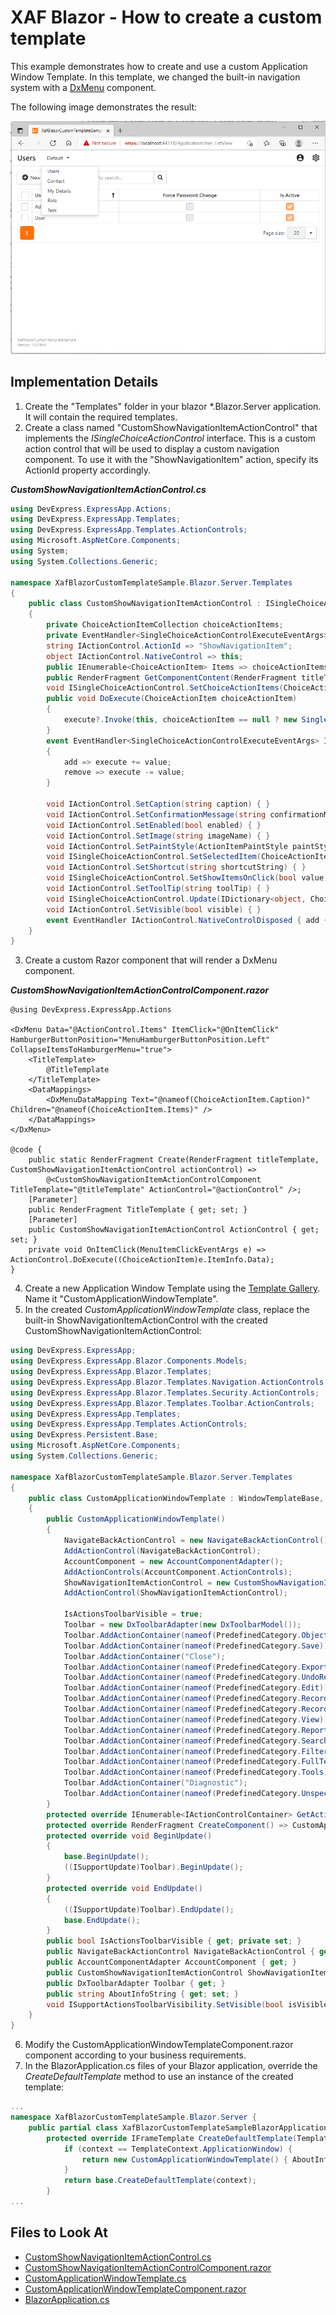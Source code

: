 # XAF Blazor - How to create a custom template

This example demonstrates how to create and use a custom Application Window Template. In this template, we changed the built-in navigation system with a [DxMenu](https://docs.devexpress.com/Blazor/DevExpress.Blazor.DxMenu) component.

The following image demonstrates the result:

![Custom Window Template](./media/template.png)

## Implementation Details

1. Create the "Templates" folder in your blazor \*.Blazor.Server application. It will contain the required templates.
2. Create a class named "CustomShowNavigationItemActionControl" that implements the *ISingleChoiceActionControl* interface. This is a custom action control that will be used to display a custom navigation component. To use it with the "ShowNavigationItem" action, specify its ActionId property accordingly.

***CustomShowNavigationItemActionControl.cs***

```cs
using DevExpress.ExpressApp.Actions;
using DevExpress.ExpressApp.Templates;
using DevExpress.ExpressApp.Templates.ActionControls;
using Microsoft.AspNetCore.Components;
using System;
using System.Collections.Generic;

namespace XafBlazorCustomTemplateSample.Blazor.Server.Templates
{
    public class CustomShowNavigationItemActionControl : ISingleChoiceActionControl
    {
        private ChoiceActionItemCollection choiceActionItems;
        private EventHandler<SingleChoiceActionControlExecuteEventArgs> execute;
        string IActionControl.ActionId => "ShowNavigationItem";
        object IActionControl.NativeControl => this;
        public IEnumerable<ChoiceActionItem> Items => choiceActionItems;
        public RenderFragment GetComponentContent(RenderFragment titleTemplate) => CustomShowNavigationItemActionControlComponent.Create(titleTemplate, this);
        void ISingleChoiceActionControl.SetChoiceActionItems(ChoiceActionItemCollection choiceActionItems) => this.choiceActionItems = choiceActionItems;
        public void DoExecute(ChoiceActionItem choiceActionItem)
        {
            execute?.Invoke(this, choiceActionItem == null ? new SingleChoiceActionControlExecuteEventArgs() : new SingleChoiceActionControlExecuteEventArgs(choiceActionItem));
        }
        event EventHandler<SingleChoiceActionControlExecuteEventArgs> ISingleChoiceActionControl.Execute
        {
            add => execute += value;
            remove => execute -= value;
        }

        void IActionControl.SetCaption(string caption) { }
        void IActionControl.SetConfirmationMessage(string confirmationMessage) { }
        void IActionControl.SetEnabled(bool enabled) { }
        void IActionControl.SetImage(string imageName) { }
        void IActionControl.SetPaintStyle(ActionItemPaintStyle paintStyle) { }
        void ISingleChoiceActionControl.SetSelectedItem(ChoiceActionItem selectedItem) { }
        void IActionControl.SetShortcut(string shortcutString) { }
        void ISingleChoiceActionControl.SetShowItemsOnClick(bool value) { }
        void IActionControl.SetToolTip(string toolTip) { }
        void ISingleChoiceActionControl.Update(IDictionary<object, ChoiceActionItemChangesType> itemsChangedInfo) { }
        void IActionControl.SetVisible(bool visible) { }
        event EventHandler IActionControl.NativeControlDisposed { add { } remove { } }
    }
}
```

3. Create a custom Razor component that will render a DxMenu component.

***CustomShowNavigationItemActionControlComponent.razor***

```razor
@using DevExpress.ExpressApp.Actions

<DxMenu Data="@ActionControl.Items" ItemClick="@OnItemClick" HamburgerButtonPosition="MenuHamburgerButtonPosition.Left" CollapseItemsToHamburgerMenu="true">
    <TitleTemplate>
        @TitleTemplate
    </TitleTemplate>
    <DataMappings>
        <DxMenuDataMapping Text="@nameof(ChoiceActionItem.Caption)" Children="@nameof(ChoiceActionItem.Items)" />
    </DataMappings>
</DxMenu>

@code {
    public static RenderFragment Create(RenderFragment titleTemplate, CustomShowNavigationItemActionControl actionControl) =>
        @<CustomShowNavigationItemActionControlComponent TitleTemplate="@titleTemplate" ActionControl="@actionControl" />;
    [Parameter]
    public RenderFragment TitleTemplate { get; set; }
    [Parameter]
    public CustomShowNavigationItemActionControl ActionControl { get; set; }
    private void OnItemClick(MenuItemClickEventArgs e) => ActionControl.DoExecute((ChoiceActionItem)e.ItemInfo.Data);
}
```

4. Create a new Application Window Template using the [Template Gallery](https://docs.devexpress.com/eXpressAppFramework/113455/installation-upgrade-version-history/visual-studio-integration/template-gallery). Name it "CustomApplicationWindowTemplate".
5. In the created *CustomApplicationWindowTemplate* class, replace the built-in ShowNavigationItemActionControl with the created CustomShowNavigationItemActionControl:

```cs
using DevExpress.ExpressApp;
using DevExpress.ExpressApp.Blazor.Components.Models;
using DevExpress.ExpressApp.Blazor.Templates;
using DevExpress.ExpressApp.Blazor.Templates.Navigation.ActionControls;
using DevExpress.ExpressApp.Blazor.Templates.Security.ActionControls;
using DevExpress.ExpressApp.Blazor.Templates.Toolbar.ActionControls;
using DevExpress.ExpressApp.Templates;
using DevExpress.ExpressApp.Templates.ActionControls;
using DevExpress.Persistent.Base;
using Microsoft.AspNetCore.Components;
using System.Collections.Generic;

namespace XafBlazorCustomTemplateSample.Blazor.Server.Templates
{
    public class CustomApplicationWindowTemplate : WindowTemplateBase, ISupportActionsToolbarVisibility, ISelectionDependencyToolbar
    {
        public CustomApplicationWindowTemplate()
        {
            NavigateBackActionControl = new NavigateBackActionControl();
            AddActionControl(NavigateBackActionControl);
            AccountComponent = new AccountComponentAdapter();
            AddActionControls(AccountComponent.ActionControls);
            ShowNavigationItemActionControl = new CustomShowNavigationItemActionControl();
            AddActionControl(ShowNavigationItemActionControl);

            IsActionsToolbarVisible = true;
            Toolbar = new DxToolbarAdapter(new DxToolbarModel());
            Toolbar.AddActionContainer(nameof(PredefinedCategory.ObjectsCreation));
            Toolbar.AddActionContainer(nameof(PredefinedCategory.Save));
            Toolbar.AddActionContainer("Close");
            Toolbar.AddActionContainer(nameof(PredefinedCategory.Export));
            Toolbar.AddActionContainer(nameof(PredefinedCategory.UndoRedo));
            Toolbar.AddActionContainer(nameof(PredefinedCategory.Edit));
            Toolbar.AddActionContainer(nameof(PredefinedCategory.RecordEdit));
            Toolbar.AddActionContainer(nameof(PredefinedCategory.RecordsNavigation));
            Toolbar.AddActionContainer(nameof(PredefinedCategory.View));
            Toolbar.AddActionContainer(nameof(PredefinedCategory.Reports));
            Toolbar.AddActionContainer(nameof(PredefinedCategory.Search));
            Toolbar.AddActionContainer(nameof(PredefinedCategory.Filters));
            Toolbar.AddActionContainer(nameof(PredefinedCategory.FullTextSearch));
            Toolbar.AddActionContainer(nameof(PredefinedCategory.Tools));
            Toolbar.AddActionContainer("Diagnostic");
            Toolbar.AddActionContainer(nameof(PredefinedCategory.Unspecified));
        }
        protected override IEnumerable<IActionControlContainer> GetActionControlContainers() => Toolbar.ActionContainers;
        protected override RenderFragment CreateComponent() => CustomApplicationWindowTemplateComponent.Create(this);
        protected override void BeginUpdate()
        {
            base.BeginUpdate();
            ((ISupportUpdate)Toolbar).BeginUpdate();
        }
        protected override void EndUpdate()
        {
            ((ISupportUpdate)Toolbar).EndUpdate();
            base.EndUpdate();
        }
        public bool IsActionsToolbarVisible { get; private set; }
        public NavigateBackActionControl NavigateBackActionControl { get; }
        public AccountComponentAdapter AccountComponent { get; }
        public CustomShowNavigationItemActionControl ShowNavigationItemActionControl { get; }
        public DxToolbarAdapter Toolbar { get; }
        public string AboutInfoString { get; set; }
        void ISupportActionsToolbarVisibility.SetVisible(bool isVisible) => IsActionsToolbarVisible = isVisible;
    }
}
```

6. Modify the CustomApplicationWindowTemplateComponent.razor component according to your business requirements.
7. In the BlazorApplication.cs files of your Blazor application, override the *CreateDefaultTemplate* method to use an instance of the created template:

```cs
...
namespace XafBlazorCustomTemplateSample.Blazor.Server {
    public partial class XafBlazorCustomTemplateSampleBlazorApplication : BlazorApplication {
        protected override IFrameTemplate CreateDefaultTemplate(TemplateContext context) {
            if (context == TemplateContext.ApplicationWindow) {
                return new CustomApplicationWindowTemplate() { AboutInfoString = AboutInfo.Instance.GetAboutInfoString(this) };
            }
            return base.CreateDefaultTemplate(context);
        }
...
```

<!-- default file list -->

## Files to Look At

- [CustomShowNavigationItemActionControl.cs](./XafBlazorCustomTemplateSample.Blazor.Server/Templates/CustomShowNavigationItemActionControl.cs)
- [CustomShowNavigationItemActionControlComponent.razor](./XafBlazorCustomTemplateSample.Blazor.Server/Templates/CustomShowNavigationItemActionControlComponent.razor)
- [CustomApplicationWindowTemplate.cs](./XafBlazorCustomTemplateSample.Blazor.Server/Templates/CustomApplicationWindowTemplate.cs)
- [CustomApplicationWindowTemplateComponent.razor](./XafBlazorCustomTemplateSample.Blazor.Server/Templates/CustomApplicationWindowTemplateComponent.razor)
- [BlazorApplication.cs](./XafBlazorCustomTemplateSample.Blazor.Server/BlazorApplication.cs)

<!-- default file list end --> 

